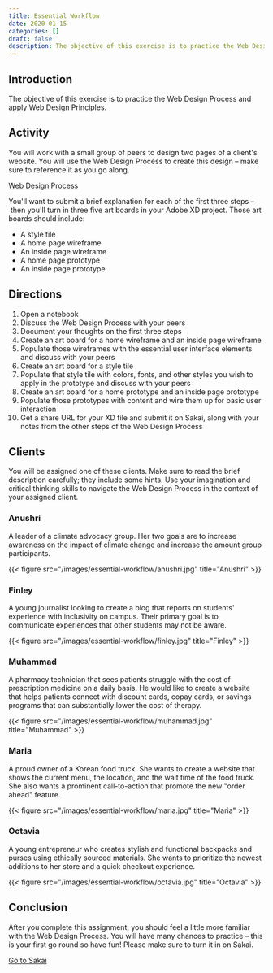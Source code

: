 ```yaml
---
title: Essential Workflow
date: 2020-01-15
categories: []
draft: false
description: The objective of this exercise is to practice the Web Design Process and apply Web Design Principles.
---
```


## Introduction

The objective of this exercise is to practice the Web Design Process and apply Web Design Principles.

## Activity

You will work with a small group of peers to design two pages of a client's website. You will use the Web Design Process to create this design – make sure to reference it as you go along.

[Web Design Process](/lecture/web-design-process/)

You'll want to submit a brief explanation for each of the first three steps – then you'll turn in three five art boards in your Adobe XD project. Those art boards should include:

- A style tile
- A home page wireframe
- An inside page wireframe
- A home page prototype
- An inside page prototype

## Directions

1. Open a notebook
2. Discuss the Web Design Process with your peers
3. Document your thoughts on the first three steps
4. Create an art board for a home wireframe and an inside page wireframe
5. Populate those wireframes with the essential user interface elements and discuss with your peers
6. Create an art board for a style tile
7. Populate that style tile with colors, fonts, and other styles you wish to apply in the prototype and discuss with your peers
8. Create an art board for a home prototype and an inside page prototype
9. Populate those prototypes with content and wire them up for basic user interaction
10. Get a share URL for your XD file and submit it on Sakai, along with your notes from the other steps of the Web Design Process

## Clients

You will be assigned one of these clients. Make sure to read the brief description carefully; they include some hints. Use your imagination and critical thinking skills to navigate the Web Design Process in the context of your assigned client.

### Anushri

A leader of a climate advocacy group. Her two goals are to increase awareness on the impact of climate change and increase the amount group participants.

{{< figure src="/images/essential-workflow/anushri.jpg" title="Anushri" >}}

### Finley

A young journalist looking to create a blog that reports on students' experience with inclusivity on campus. Their primary goal is to communicate experiences that other students may not be aware.

{{< figure src="/images/essential-workflow/finley.jpg" title="Finley" >}}

### Muhammad

A pharmacy technician that sees patients struggle with the cost of prescription medicine on a daily basis. He would like to create a website that helps patients connect with discount cards, copay cards, or savings programs that can substantially lower the cost of therapy.

{{< figure src="/images/essential-workflow/muhammad.jpg" title="Muhammad" >}}

### Maria

A proud owner of a Korean food truck. She wants to create a website that shows the current menu, the location, and the wait time of the food truck. She also wants a prominent call-to-action that promote the new "order ahead" feature.

{{< figure src="/images/essential-workflow/maria.jpg" title="Maria" >}}

### Octavia

A young entrepreneur who creates stylish and functional backpacks and purses using ethically sourced materials. She wants to prioritize the newest additions to her store and a quick checkout experience.

{{< figure src="/images/essential-workflow/octavia.jpg" title="Octavia" >}}

## Conclusion

After you complete this assignment, you should feel a little more familiar with the Web Design Process. You will have many chances to practice – this is your first go round so have fun! Please make sure to turn it in on Sakai.

[Go to Sakai](https://sakai.unc.edu)
